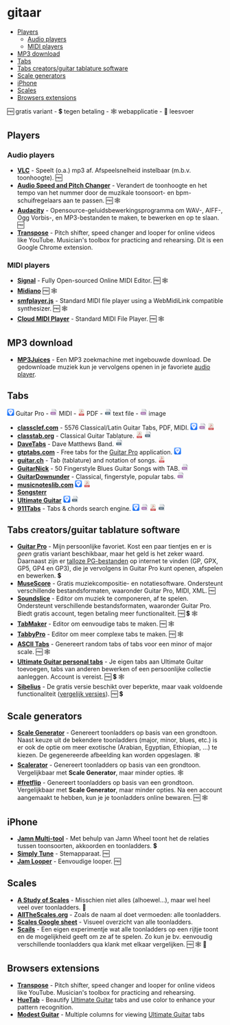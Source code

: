 # gitaar <!-- omit from toc -->

- [Players](#players)
  - [Audio players](#audio-players)
  - [MIDI players](#midi-players)
- [MP3 download](#mp3-download)
- [Tabs](#tabs)
- [Tabs creators/guitar tablature software](#tabs-creatorsguitar-tablature-software)
- [Scale generators](#scale-generators)
- [iPhone](#iphone)
- [Scales](#scales)
- [Browsers extensions](#browsers-extensions)

🆓 gratis variant - 💲 tegen betaling - 🕸️ webapplicatie - 📖 leesvoer

## Players

### Audio players

- [**VLC**](https://www.videolan.org/vlc/) - Speelt (o.a.) mp3 af. Afspeelsnelheid instelbaar (m.b.v. toonhoogte). 🆓
- [**Audio Speed and Pitch Changer**](https://vocalremover.org/pitch/) - Verandert de toonhoogte en het tempo van het nummer door de muzikale toonsoort- en bpm-schuifregelaars aan te passen. 🆓 🕸️
- [**Audacity**](https://www.audacityteam.org/) - Opensource-geluidsbewerkingsprogramma om WAV-, AIFF-, Ogg Vorbis-, en MP3-bestanden te maken, te bewerken en op te slaan. 🆓
- [**Transpose**](https://transpose.video/) - Pitch shifter, speed changer and looper for online videos like YouTube. Musician's toolbox for practicing and rehearsing. Dit is een Google Chrome extension.

### MIDI players

- [**Signal**](https://signal.vercel.app/) - Fully Open-sourced Online MIDI Editor. 🆓 🕸️
- [**Midiano**](https://app.midiano.com/) 🆓 🕸️
- [**smfplayer.js**](https://logue.dev/smfplayer.js/) - Standard MIDI file player using a WebMidiLink compatible synthesizer. 🆓 🕸️
- [**Cloud MIDI Player**](https://midiplayer.ehubsoft.net/) - Standard MIDI File Player. 🆓 🕸️

## MP3 download

- [**MP3Juices**](https://w7.mp3-juices.nu/) - Een MP3 zoekmachine met ingebouwde download. De gedownloade muziek kun je vervolgens openen in je favoriete [audio player](README.md#audio-players).

## Tabs

![gp](images/gp.png) Guitar Pro - ![mid](images/mid.png) MIDI - ![pdf](images/pdf.png) PDF - ![txt](images/txt.png) text file - ![png](images/png.png) image

- [**classclef.com**](https://www.classclef.com) - 5576 Classical/Latin Guitar Tabs, PDF, MIDI. ![gp](images/gp.png) ![mid](images/mid.png) ![pdf](images/pdf.png)
- [**classtab.org**](https://www.classtab.org) - Classical Guitar Tablature. ![pdf](images/pdf.png) ![txt](images/txt.png)
- [**DaveTabs**](https://www.davetabs.com/) - Dave Matthews Band. ![txt](images/txt.png)
- [**gtptabs.com**](https://gtptabs.com/) - Free tabs for the [Guitar Pro](https://www.guitar-pro.com/) application. ![gp](images/gp.png)
- [**guitar.ch**](https://www.guitar.ch/en-us/guitar/tab/tab.html) - Tab (tablature) and notation of songs. ![pdf](images/pdf.png)
- [**GuitarNick**](https://www.guitarnick.com/fingerstyle_blues_songs.html) - 50 Fingerstyle Blues Guitar Songs with TAB. ![png](images/png.png)
- [**GuitarDownunder**](https://guitardownunder.com) - Classical, fingerstyle, popular tabs. ![png](images/png.png)
- [**musicnoteslib.com**](https://musicnoteslib.com/) ![gp](images/gp.png) ![pdf](images/pdf.png)
- [**Songsterr**](https://www.songsterr.com)
- [**Ultimate Guitar**](https://www.ultimate-guitar.com) ![gp](images/gp.png) ![txt](images/txt.png)
- [**911Tabs**](https://www.911tabs.com/) - Tabs & chords search engine. ![gp](images/gp.png) ![mid](images/mid.png) ![pdf](images/pdf.png) ![txt](images/txt.png)

## Tabs creators/guitar tablature software

- [**Guitar Pro**](https://www.guitar-pro.com/) - Mijn persoonlijke favoriet. Kost een paar tientjes en er is _geen_ gratis variant beschikbaar, maar het geld is het zeker waard. Daarnaast zijn er [talloze PG-bestanden](README.md#tabs) op internet te vinden (GP, GPX, GP5, GP4 en GP3), die je vervolgens in Guitar Pro kunt openen, afspelen en bewerken. 💲
- [**MuseScore**](https://musescore.org/nl) - Gratis muziekcompositie- en notatiesoftware. Ondersteunt verschillende bestandsformaten, waaronder Guitar Pro, MIDI, XML. 🆓
- [**Soundslice**](https://www.soundslice.com/) - Editor om muziek te componeren, af te spelen. Ondersteunt verschillende bestandsformaten, waaronder Guitar Pro. Biedt gratis account, tegen betaling meer functionaliteit. 🆓 💲 🕸️
- [**TabMaker**](https://tab-maker.com/) - Editor om eenvoudige tabs te maken. 🆓 🕸️
- [**TabbyPro**](https://tabby.pro/) - Editor om meer complexe tabs te maken. 🆓 🕸️
- [**ASCII Tabs**](https://www.asciitabs.com/) - Genereert random tabs of tabs voor een minor of major scale. 🆓 🕸️
- [**Ultimate Guitar personal tabs**](https://www.ultimate-guitar.com/contribution/submit/tabs) - Je eigen tabs aan Ultimate Guitar toevoegen, tabs van anderen bewerken of een persoonlijke collectie aanleggen. Account is vereist. 🆓 💲 🕸️
- [**Sibelius**](https://www.avid.com/sibelius) - De gratis versie beschikt over beperkte, maar vaak voldoende functionaliteit ([vergelijk versies](https://www.avid.com/sibelius/comparison)). 🆓 💲

## Scale generators

- [**Scale Generator**](https://www.guitarmasterclass.net/scalegenerator/) - Genereert toonladders op basis van een grondtoon. Naast keuze uit de bekendere toonladders (major, minor, blues, etc.) is er ook de optie om meer exotische (Arabian, Egyptian, Ethiopian, ...) te kiezen. De gegenereerde afbeelding kan worden opgeslagen. 🕸️
- [**Scalerator**](http://www.scalerator.com/) - Genereert toonladders op basis van een grondtoon. Vergelijkbaar met **Scale Generator**, maar minder opties. 🕸️
- [**#fretflip**](https://fretflip.com/) - Genereert toonladders op basis van een grondtoon. Vergelijkbaar met **Scale Generator**, maar minder opties. Na een account aangemaakt te hebben, kun je je toonladders online bewaren. 🆓 🕸️

## iPhone

- [**Jamn Multi-tool**](https://www.getjamn.com/) - Met behulp van Jamn Wheel toont het de relaties tussen toonsoorten, akkoorden en toonladders. 💲
- [**Simply Tune**](https://www.hellosimply.com/simply-tune) - Stemapparaat. 🆓
- [**Jam Looper**](https://apps.apple.com/us/app/jam-looper/id1061465697) - Eenvoudige looper. 🆓

## Scales

- [**A Study of Scales**](https://ianring.com/musictheory/scales/) - Misschien niet alles (alhoewel...), maar wel heel veel over toonladders. 📖
- [**AllTheScales.org**](http://allthescales.org/) - Zoals de naam al doet vermoeden: alle toonladders.
- [**Scales Google sheet**](https://docs.google.com/spreadsheets/d/1IObR5DCbNZBJCxTUdZuhBzR6K9sa73kDDwgWim7uSuE/edit?usp=sharing) - Visueel overzicht van alle toonladders.
- [**Scails**](https://scales.bazzel.nl/) - Een eigen experimentje wat alle toonladders op een rijtje toont en de mogelijkheid geeft om ze af te spelen. Zo kun je bv. eenvoudig verschillende toonladders qua klank met elkaar vergelijken. 🆓 🕸️ 🚧

## Browsers extensions

- [**Transpose**](https://chromewebstore.google.com/detail/transpose-%E2%96%B2%E2%96%BC-pitch-%E2%96%B9-spee/ioimlbgefgadofblnajllknopjboejda) - Pitch shifter, speed changer and looper for online videos like YouTube. Musician's toolbox for practicing and rehearsing.
- [**HueTab**](https://chromewebstore.google.com/detail/huetab-colors-for-ultimat/dallnmljjnjlfgcljhjahhhdfpojnbfc) - Beautify [Ultimate Guitar](https://www.ultimate-guitar.com) tabs and use color to enhance your pattern recognition.
- [**Modest Guitar**](https://chromewebstore.google.com/detail/modest-guitar-columns-for/kbdobpkcobapldadlpcjbjijmjnjfddk) - Multiple columns for viewing [Ultimate Guitar](https://www.ultimate-guitar.com) tabs
